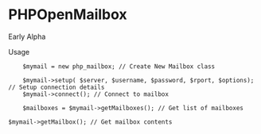 # PHPOpenMailbox

Early Alpha

Usage

		$mymail = new php_mailbox; // Create New Mailbox class
		
		$mymail->setup( $server, $username, $password, $rport, $options); // Setup connection details
		$mymail->connect(); // Connect to mailbox
						
		$mailboxes = $mymail->getMailboxes(); // Get list of mailboxes
    
  	$mymail->getMailbox(); // Get mailbox contents
